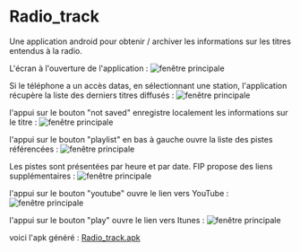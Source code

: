 # Radio_track
Une application android pour obtenir / archiver les informations sur les titres entendus à la radio.

L'écran à l'ouverture de l'application :
![fenêtre principale](02.png)


Si le téléphone a un accès datas, en sélectionnant une station, l'application récupère la liste des derniers titres diffusés :
![fenêtre principale](03.png)


l'appui sur le bouton "not saved" enregistre localement les informations sur le titre :
![fenêtre principale](04.png)


l'appui sur le bouton "playlist" en bas à gauche ouvre la liste des pistes référencées :
![fenêtre principale](05.png)


Les pistes sont présentées par heure et par date. FIP propose des liens supplémentaires :
![fenêtre principale](06.png)


l'appui sur le bouton "youtube" ouvre le lien vers YouTube :
![fenêtre principale](07.png)


l'appui sur le bouton "play" ouvre le lien vers Itunes :
![fenêtre principale](08.png)


voici l'apk généré :
[Radio_track.apk](android-debug.apk)
